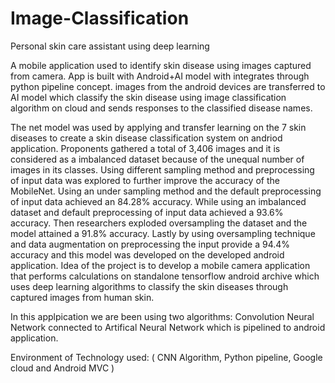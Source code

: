 # Image-Classification

Personal skin care assistant using deep learning

A mobile application used to identify skin disease using images captured from camera. 
App is built with Android+AI model with integrates through python pipeline concept. 
images from the android devices are transferred to AI model which classify the skin disease using image classification algorithm on cloud and sends responses to the classified disease names.

The net model was used by applying and transfer learning on the 7 skin diseases to create a skin disease classification system on andriod application.
Proponents gathered a total of 3,406 images and it is considered as a imbalanced dataset because of the unequal number of images in its classes.
Using different sampling method and preprocessing of input data was explored to further improve the accuracy of the MobileNet.
Using an under sampling method and the default preprocessing of input data achieved an 84.28% accuracy.
While using an imbalanced dataset and default preprocessing of input data achieved a 93.6% accuracy.
Then researchers exploded oversampling the dataset and the model attained a 91.8% accuracy. 
Lastly by using oversampling technique and data augmentation on preprocessing the input provide a 94.4% accuracy and this model was developed on the developed android application. 
Idea of the project is to develop a mobile camera application that performs calculations on standalone tensorflow android archive which uses deep learning algorithms to classify the skin diseases through captured images from human skin.

In this applpication we are been using two algorithms: Convolution Neural Network connected to Artifical Neural Network which is pipelined to android application. 

Environment of Technology used: ( CNN Algorithm, Python pipeline, Google cloud and Android MVC )
